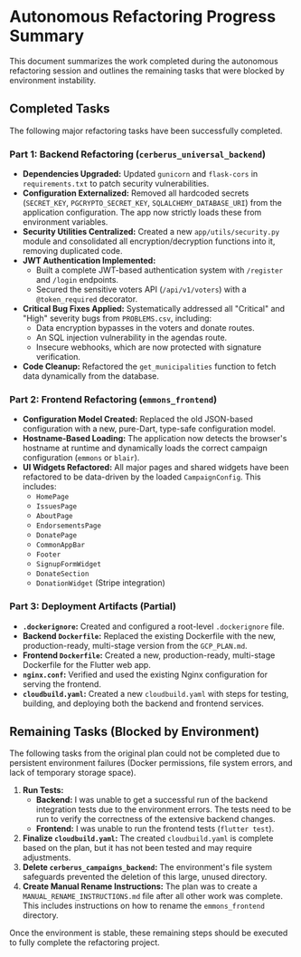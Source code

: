 # Autonomous Refactoring Progress Summary

This document summarizes the work completed during the autonomous refactoring session and outlines the remaining tasks that were blocked by environment instability.

## Completed Tasks

The following major refactoring tasks have been successfully completed.

### Part 1: Backend Refactoring (`cerberus_universal_backend`)

-   **Dependencies Upgraded:** Updated `gunicorn` and `flask-cors` in `requirements.txt` to patch security vulnerabilities.
-   **Configuration Externalized:** Removed all hardcoded secrets (`SECRET_KEY`, `PGCRYPTO_SECRET_KEY`, `SQLALCHEMY_DATABASE_URI`) from the application configuration. The app now strictly loads these from environment variables.
-   **Security Utilities Centralized:** Created a new `app/utils/security.py` module and consolidated all encryption/decryption functions into it, removing duplicated code.
-   **JWT Authentication Implemented:**
    -   Built a complete JWT-based authentication system with `/register` and `/login` endpoints.
    -   Secured the sensitive voters API (`/api/v1/voters`) with a `@token_required` decorator.
-   **Critical Bug Fixes Applied:** Systematically addressed all "Critical" and "High" severity bugs from `PROBLEMS.csv`, including:
    -   Data encryption bypasses in the voters and donate routes.
    -   An SQL injection vulnerability in the agendas route.
    -   Insecure webhooks, which are now protected with signature verification.
-   **Code Cleanup:** Refactored the `get_municipalities` function to fetch data dynamically from the database.

### Part 2: Frontend Refactoring (`emmons_frontend`)

-   **Configuration Model Created:** Replaced the old JSON-based configuration with a new, pure-Dart, type-safe configuration model.
-   **Hostname-Based Loading:** The application now detects the browser's hostname at runtime and dynamically loads the correct campaign configuration (`emmons` or `blair`).
-   **UI Widgets Refactored:** All major pages and shared widgets have been refactored to be data-driven by the loaded `CampaignConfig`. This includes:
    -   `HomePage`
    -   `IssuesPage`
    -   `AboutPage`
    -   `EndorsementsPage`
    -   `DonatePage`
    -   `CommonAppBar`
    -   `Footer`
    -   `SignupFormWidget`
    -   `DonateSection`
    -   `DonationWidget` (Stripe integration)

### Part 3: Deployment Artifacts (Partial)

-   **`.dockerignore`:** Created and configured a root-level `.dockerignore` file.
-   **Backend `Dockerfile`:** Replaced the existing Dockerfile with the new, production-ready, multi-stage version from the `GCP_PLAN.md`.
-   **Frontend `Dockerfile`:** Created a new, production-ready, multi-stage Dockerfile for the Flutter web app.
-   **`nginx.conf`:** Verified and used the existing Nginx configuration for serving the frontend.
-   **`cloudbuild.yaml`:** Created a new `cloudbuild.yaml` with steps for testing, building, and deploying both the backend and frontend services.

## Remaining Tasks (Blocked by Environment)

The following tasks from the original plan could not be completed due to persistent environment failures (Docker permissions, file system errors, and lack of temporary storage space).

1.  **Run Tests:**
    -   **Backend:** I was unable to get a successful run of the backend integration tests due to the environment errors. The tests need to be run to verify the correctness of the extensive backend changes.
    -   **Frontend:** I was unable to run the frontend tests (`flutter test`).
2.  **Finalize `cloudbuild.yaml`:** The created `cloudbuild.yaml` is complete based on the plan, but it has not been tested and may require adjustments.
3.  **Delete `cerberus_campaigns_backend`:** The environment's file system safeguards prevented the deletion of this large, unused directory.
4.  **Create Manual Rename Instructions:** The plan was to create a `MANUAL_RENAME_INSTRUCTIONS.md` file after all other work was complete. This includes instructions on how to rename the `emmons_frontend` directory.

Once the environment is stable, these remaining steps should be executed to fully complete the refactoring project.
